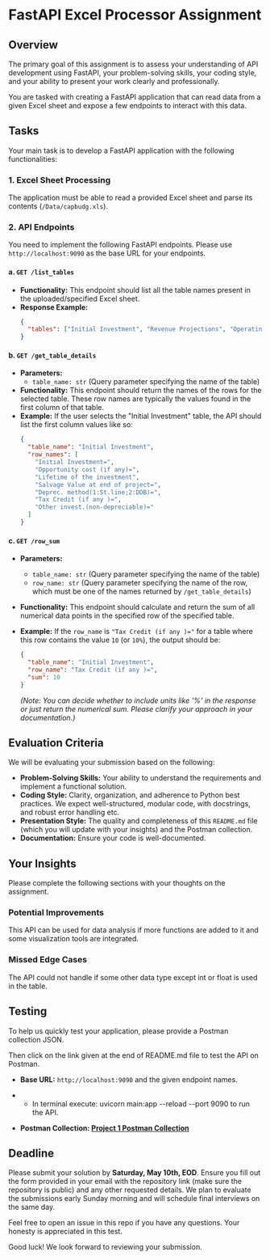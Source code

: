 # FastAPI Excel Processor Assignment

## Overview

The primary goal of this assignment is to assess your understanding of API development using FastAPI, your problem-solving skills, your coding style, and your ability to present your work clearly and professionally.

You are tasked with creating a FastAPI application that can read data from a given Excel sheet and expose a few endpoints to interact with this data.

## Tasks

Your main task is to develop a FastAPI application with the following functionalities:

### 1. Excel Sheet Processing

The application must be able to read a provided Excel sheet and parse its contents (`/Data/capbudg.xls`).

### 2. API Endpoints

You need to implement the following FastAPI endpoints. Please use `http://localhost:9090` as the base URL for your endpoints.

#### a. `GET /list_tables`

- **Functionality:** This endpoint should list all the table names present in the uploaded/specified Excel sheet.
- **Response Example:**
  ```json
  {
    "tables": ["Initial Investment", "Revenue Projections", "Operating Expenses"]
  }
  ```

#### b. `GET /get_table_details`

- **Parameters:**
  - `table_name: str` (Query parameter specifying the name of the table)
- **Functionality:** This endpoint should return the names of the rows for the selected table. These row names are typically the values found in the first column of that table.
- **Example:** If the user selects the "Initial Investment" table, the API should list the first column values like so:
  ```json
  {
    "table_name": "Initial Investment",
    "row_names": [
      "Initial Investment=",
      "Opportunity cost (if any)=",
      "Lifetime of the investment",
      "Salvage Value at end of project=",
      "Deprec. method(1:St.line;2:DDB)=",
      "Tax Credit (if any )=",
      "Other invest.(non-depreciable)="
    ]
  }
  ```

#### c. `GET /row_sum`

- **Parameters:**
  - `table_name: str` (Query parameter specifying the name of the table)
  - `row_name: str` (Query parameter specifying the name of the row, which must be one of the names returned by `/get_table_details`)
- **Functionality:** This endpoint should calculate and return the sum of all numerical data points in the specified row of the specified table.
- **Example:** If the `row_name` is `"Tax Credit (if any )="` for a table where this row contains the value `10` (or `10%`), the output should be:
  ```json
  {
    "table_name": "Initial Investment",
    "row_name": "Tax Credit (if any )=",
    "sum": 10 
  }
  ```

  *(Note: You can decide whether to include units like '%' in the response or just return the numerical sum. Please clarify your approach in your documentation.)*

## Evaluation Criteria

We will be evaluating your submission based on the following:

* **Problem-Solving Skills:** Your ability to understand the requirements and implement a functional solution.
* **Coding Style:** Clarity, organization, and adherence to Python best practices. We expect well-structured, modular code, with docstrings, and robust error handling etc.
* **Presentation Style:** The quality and completeness of this `README.md` file (which you will update with your insights) and the Postman collection.
* **Documentation:** Ensure your code is well-documented.

## Your Insights

Please complete the following sections with your thoughts on the assignment.

### Potential Improvements

This API can be used for data analysis if more functions are added to it and some visualization tools are integrated.

### Missed Edge Cases

The API could not handle if some other data type except int or float is used in the table.

## Testing

To help us quickly test your application, please provide a Postman collection JSON.


Then click on the link given at the end of README.md file to test the API on Postman.

* **Base URL:** `http://localhost:9090` and the given endpoint names.
* * In terminal execute:
    uvicorn main:app --reload --port 9090 
to run the API.

* **Postman Collection: [Project 1 Postman Collection](https://www.postman.com/avionics-explorer-4170053/project-1/documentation/c9ahlru/project-1)**

## Deadline

Please submit your solution by **Saturday, May 10th, EOD**. Ensure you fill out the form provided in your email with the repository link (make sure the repository is public) and any other requested details. We plan to evaluate the submissions early Sunday morning and will schedule final interviews on the same day.

Feel free to open an issue in this repo if you have any questions. Your honesty is appreciated in this test.

Good luck! We look forward to reviewing your submission.
